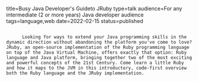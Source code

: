 title=Busy Java Developer's Guideto JRuby
type=talk
audience=For any intermediate (2 or more years) Java developer audience
tags=language,web
date=2022-02-15
status=published
~~~~~~

      Looking for ways to extend your Java programming skills in the dynamic direction without abandoning the platform you've come to love? JRuby, an open-source implementation of the Ruby programming language on top of the Java Virtual Machine, offers exactly that option: Ruby language and Java platform, bringing together two of the most exciting and powerful concepts of the 21st Century. Come learn a little Ruby and how it maps to the JVM in this introductory, code-first overview both the Ruby language and the JRuby implementation.
    
